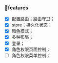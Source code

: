 ### 🎉features
- [x] 配置路由；路由守卫；
- [x] store；持久化状态；
- [x] 暗色模式；
- [x] 多种布局；
- [x] 登录；
- [x] 角色权限页面控制；
- [ ] 角色权限菜单控制；